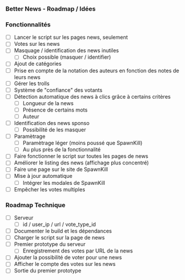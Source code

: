 ### Better News - Roadmap / Idées

### Fonctionnalités

- [ ] Lancer le script sur les pages news, seulement
- [ ] Votes sur les news
- [ ] Masquage / identification des news inutiles
    - [ ] Choix possible (masquer / identifier)
- [ ] Ajout de catégories
- [ ] Prise en compte de la notation des auteurs en fonction des notes de leurs news
- [ ] Gérer les trolls
- [ ] Système de "confiance" des votants
- [ ] Détection automatique des news à clics grâce à certains critères
    - [ ] Longueur de la news
    - [ ] Présence de certains mots
    - [ ] Auteur
- [ ] Identification des news sponso
    - [ ] Possibilité de les masquer
- [ ] Paramètrage
    - [ ] Paramètrage léger (moins poussé que SpawnKill)
    - [ ] Au plus près de la fonctionnalité
- [ ] Faire fonctionner le script sur toutes les pages de news
- [ ] Améliorer le listing des news (affichage plus concentré)
- [ ] Faire une page sur le site de SpawnKill
- [ ] Mise à jour automatique
    - [ ] Intégrer les modales de SpawnKill
- [ ] Empêcher les votes multiples

### Roadmap Technique

- [ ] Serveur
    - [ ] id / user_ip / url / vote_type_id
- [ ] Documenter le build et les dépendances
- [ ] Charger le script sur la page de news
- [ ] Premier prototype du serveur
    - [ ] Enregistrement des votes par URL de la news
- [ ] Ajouter la possibilité de voter pour une news
- [ ] Afficher le compte des votes sur les news
- [ ] Sortie du premier prototype
